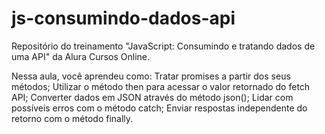 # js-consumindo-dados-api
Repositório do treinamento "JavaScript: Consumindo e tratando dados de uma API" da Alura Cursos Online.

Nessa aula, você aprendeu como:
Tratar promises a partir dos seus métodos;
Utilizar o método then para acessar o valor retornado do fetch API;
Converter dados em JSON através do método json();
Lidar com possíveis erros com o método catch;
Enviar respostas independente do retorno com o método finally.
